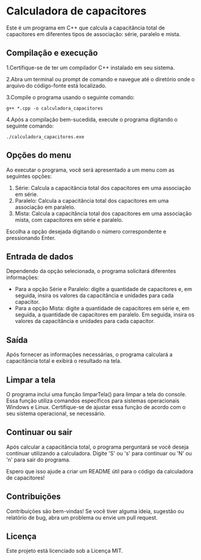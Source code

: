 # Calculadora de capacitores
Este é um programa em C++ que calcula a capacitância total de capacitores em diferentes tipos de associação: série, paralelo e mista.

## Compilação e execução

1.Certifique-se de ter um compilador C++ instalado em seu sistema.

2.Abra um terminal ou prompt de comando e navegue até o diretório onde o arquivo do código-fonte está localizado.

3.Compile o programa usando o seguinte comando:
```
g++ *.cpp -o calculadora_capacitores 
```
4.Após a compilação bem-sucedida, execute o programa digitando o seguinte comando:
```
./calculadora_capacitores.exe
```

## Opções do menu
Ao executar o programa, você será apresentado a um menu com as seguintes opções:

1. Série: Calcula a capacitância total dos capacitores em uma associação em série.
2. Paralelo: Calcula a capacitância total dos capacitores em uma associação em paralelo.
3. Mista: Calcula a capacitância total dos capacitores em uma associação mista, com capacitores em série e paralelo.

Escolha a opção desejada digitando o número correspondente e pressionando Enter.

## Entrada de dados

Dependendo da opção selecionada, o programa solicitará diferentes informações:

- Para a opção Série e Paralelo: digite a quantidade de capacitores e, em seguida, insira os valores da capacitância e unidades para cada capacitor.
- Para a opção Mista: digite a quantidade de capacitores em série e, em seguida, a quantidade de capacitores em paralelo. Em seguida, insira os valores da capacitância e unidades para cada capacitor.

## Saída

Após fornecer as informações necessárias, o programa calculará a capacitância total e exibirá o resultado na tela.

## Limpar a tela

O programa inclui uma função limparTela() para limpar a tela do console. Essa função utiliza comandos específicos para sistemas operacionais Windows e Linux. Certifique-se de ajustar essa função de acordo com o seu sistema operacional, se necessário.

## Continuar ou sair
Após calcular a capacitância total, o programa perguntará se você deseja continuar utilizando a calculadora. Digite 'S' ou 's' para continuar ou 'N' ou 'n' para sair do programa.

Espero que isso ajude a criar um README útil para o código da calculadora de capacitores!

## Contribuições

Contribuições são bem-vindas! Se você tiver alguma ideia, sugestão ou relatório de bug, abra um problema ou envie um pull request.

## Licença

Este projeto está licenciado sob a Licença MIT.
